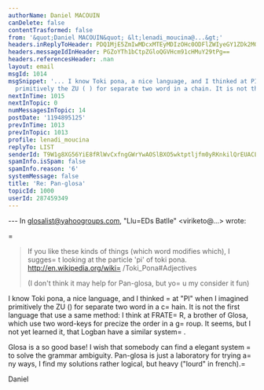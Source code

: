 ```yaml
---
authorName: Daniel MACOUIN
canDelete: false
contentTrasformed: false
from: '&quot;Daniel MACOUIN&quot; &lt;lenadi_moucina@...&gt;'
headers.inReplyToHeader: PDQ1MjE5ZmIwMDcxMTEyMDIzOHc0ODFlZWIyeGY1ZDk2MGM1ZTllMzVhZjRAbWFpbC5nbWFpbC5jb20+
headers.messageIdInHeader: PGZoYTh1bCtpZGloQGVHcm91cHMuY29tPg==
headers.referencesHeader: .nan
layout: email
msgId: 1014
msgSnippet: '... I know Toki pona, a nice language, and I thinked at PI when I imagined
  primitively the ZU ( ) for separate two word in a chain. It is not the first'
nextInTime: 1015
nextInTopic: 0
numMessagesInTopic: 14
postDate: '1194895125'
prevInTime: 1013
prevInTopic: 1013
profile: lenadi_moucina
replyTo: LIST
senderId: T9W1g8XG56YiE8fRlWvCxfngGWrYwAOSlBXO5wktptljfm0yRKnkilQrEUACLRsFaHHKOs-G8ln2cCH30yjzszyTqA9S1A5QTFuqxO5G8qjv
spamInfo.isSpam: false
spamInfo.reason: '6'
systemMessage: false
title: 'Re: Pan-glosa'
topicId: 1000
userId: 287459349
---
```


--- In glosalist@yahoogroups.com, "Llu=EDs Batlle" <viriketo@...> wrote:
>
=
> If you like these kinds of things (which word modifies which), I
> sugges=
t looking at the particle 'pi' of toki pona.
> http://en.wikipedia.org/wiki=
/Toki_Pona#Adjectives
> 
> (I don't think it may help for Pan-glosa, but yo=
u my consider it fun)
> 

I know Toki pona, a nice language, and I thinked =
at "PI" when I
imagined primitively the ZU (\) for separate two word in a c=
hain. It
is not the first language that use a same method: I think at FRATE=
R, a
brother of Glosa, which use two word-keys for precize the order in a
g=
roup. It seems, but I not yet learned it, that Logban have a similar
system=
.

Glosa is a so good base! I wish that somebody can find a elegant
system =
to solve the grammar ambiguity. Pan-glosa is just a laboratory
for trying a=
ny ways, I find my solutions rather logical, but heavy
("lourd" in french).=

Daniel


